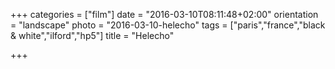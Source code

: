 +++
categories = ["film"]
date = "2016-03-10T08:11:48+02:00"
orientation = "landscape"
photo = "2016-03-10-helecho"
tags = ["paris","france","black & white","ilford","hp5"]
title = "Helecho"

+++
